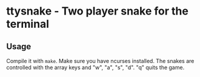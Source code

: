 # ttysnake - Two player snake for the terminal

## Usage
Compile it with ``make``. Make sure you have ncurses installed.
The snakes are controlled with the array keys and "w", "a", "s", "d". "q" quits the game.
